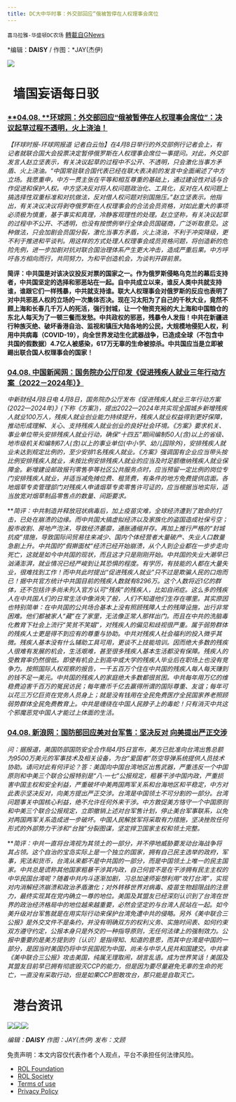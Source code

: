 ```yaml
---
title: DC大中华时事：外交部回应“俄被暂停在人权理事会席位
---
```

`喜马拉雅-华盛顿DC农场` [轉載自GNews](https://gnews.org/zh-hans/2317270/)

*编辑：**DAISY** / 作图：*JAY(杰伊)

![](http://himalayawashingtondc.org/wp-content/uploads/2021/08/ScreenShot-2021-08-01-at-17.25.09@2x.png)

#   墙国妄语每日驳

### [**04.08. **环球网：外交部回应“俄被暂停在人权理事会席位”：决议起草过程不透明，火上浇油！](https://world.huanqiu.com/article/47WUKxGmGNv)

*【环球时报-环球网报道 记者白云怡】在4月8日举行的外交部例行记者会上，有记者就联合国大会投票决定暂停俄罗斯在人权理事会席位一事提问。对此，外交部发言人赵立坚表示，有关决议起草的过程中不公开、不透明，只会激化当事方矛盾、火上浇油。“中国常驻联合国代表已经在联大表决前的发言中全面阐述了中方立场。我愿重申，中方一贯主张在平等和相互尊重的基础上，通过建设性对话与合作促进和保护人权。中方坚决反对将人权问题政治化、工具化，反对在人权问题上搞选择性双重标准和对抗做法，反对借人权问题对别国施压。”赵立坚表示。他指出，有关决议决议将剥夺俄罗斯在人权理事会的合法会员资格，对如此重大的事项必须极为慎重，基于事实和真理，冷静客观理性的处理。赵立坚称，有关决议起草的过程中不公开、不透明，也没有按惯例举行全体会员国磋商，广泛听取意见。这种做法，只会加剧会员国分裂，激化当事方矛盾，火上浇油，不利于冲突降级，更不利于推进和平谈判。用这样的方式处理人权理事会成员资格问题，将创造新的危险先例，进一步加剧对抗对联合国治理体系产生更大冲击，造成严重后果。中方呼吁各方相向而行，共同努力，为和平创造机会，为谈判开辟前景。*

**简评：中共国是对该决议投反对票的国家之一。作为俄罗斯侵略乌克兰的幕后支持者，中共国坚定的选择和邪恶站在一起。自中共成立以来，谁反人类中共就支持谁，谁跟它们一样残暴，中共就支持谁。联大人权理事会对俄罗斯的反应也表明了对中共邪恶人权的立场的一次集体否决。现在习太阳为了自己的千秋大业，竟然不顾上海和长春几千万人的死活，强行封城，让一个物资充裕的大上海和中国粮仓的东北人每天为了一顿三餐而发愁。中共政权的邪恶，残暴令人发指！中共在新疆进行种族灭绝、破坏香港自治、监视和镇压大陆各地的公民，大规模地侵犯人权，利用中共病毒（COVID-19），向全世界发动生化武器战争，已造成全球（不包含中共国的假数据）4.7亿人被感染，617万无辜的生命被掠杀。中共国应当是立即被踢出联合国人权理事会的国家！**

### [**04.08**. 中国新闻网：国务院办公厅印发《促进残疾人就业三年行动方案（2022－2024年）》](http://www.chinanews.com.cn/cj/2022/04-08/9723539.shtml)

*中新财经4月8日电 4月8日，国务院办公厅发布《促进残疾人就业三年行动方案(2022—2024年)》(下称《方案》)，提出2022—2024年共实现全国城乡新增残疾人就业100万人，残疾人就业创业能力持续提升，残疾人就业权益得到更好保障，推动形成理解、关心、支持残疾人就业创业的良好社会环境。《方案》要求机关、事业单位带头安排残疾人就业行动，确保“十四五”期间编制50人(含)以上的省级、地市级机关和编制67人(含)以上的事业单位(中小学、幼儿园除外)，安排残疾人就业未达到规定比例的，至少安排1名残疾人就业。《方案》强调国有企业应当带头按比例安排残疾人就业，未按比例安排残疾人就业的应当及时足额缴纳残疾人就业保障金。新增建设邮政报刊零售亭等社区公共服务点时，应当预留一定比例的岗位专门安排残疾人就业，并适当减免摊位费、租赁费，有条件的地方免费提供店面。各地烟草专卖管理部门对残疾人申请烟草专卖零售许可证的，应当根据当地实际，适当放宽对烟草制品零售点的数量、间距要求。*

***简评：*中共制造并释放冠状病毒后，加上疫苗灾难，全球经济遭到了致命的打击，已处在崩溃的边缘。而中共国大搞虚拟经济以及家族化的盗国造成社保亏空；股市收割、房地产泡沫，导致经济萎靡，通胀通缩并存。再加上推行严格的“封城抗疫”措施，导致国际间贸易往来减少、国内个体经营者大量破产、失业人口数量急剧上升。中共国的“假擀面杖“经济已经开始崩溃，从个人到企业都在一步步走向死亡，这就是如今中共国的现状，而且这才只是刚刚开始。中共国的失业大潮早已汹涌澎湃，就业情况已经严峻到让其恐惧的程度。有学历，有技能的人都在大量失业，很难找到工作！而中共此时提出“促进残疾人就业”只不过是欺骗人民的口炮而已！据中共官方统计中共国目前的残疾人数就有8296万。这个人数将近1亿的群体，还不包括许多尚未列入官方认可“残疾”的残疾人，比如自闭症。这么多的残疾人在中共国人们的日常生活中像消失了般，人们不知道他们生存在哪里。其实原因也特别简单：在中共国的公共场合基本上没有照顾残障人士的残障设施，出行非常困难。他们都被家人“藏”在了家里，无法像正常人那样出门。而且在中共的洗脑毒化教育下社会上流行“笑贫不笑娼”，对残疾人的偏见和歧视很严重。属于弱势群体的残疾人士更是得不到应有的尊重与协助。中共对残疾人社会福利的投入微乎其微。残疾人基本没有什么辅助工具可用，更谈不上技能培训。因而绝大多数的残疾人很难有发展的机会，生活艰难，甚至很多残疾人基本生活都没有保障。残疾人的受教育率仍然很低。即使有机会上到高中或大学的残疾人毕业后在职场上也没有竞争力。按照国际人权观察的报告，一千五百万个住在中共国的残疾人每人每天赚到的钱不足一美元。中共国的残疾人的家庭绝大多数都很贫困。中共每年用万亿的维稳费迫害千百万的冤民访民；每年撒币千亿去赢得所谓的国际尊重、友谊；每年可以花三万亿巨资在党务人员身上；就是没有钱用在全民免费医疗全民国家养老照顾弱势群体全民免费教育上。中共是缠绕在中国人民脖子上的毒蛇！只有消灭中共这个邪魔恶党中国人才能过上体面的生活。**

### [**04.08**. 新浪网：国防部回应美对台军售：坚决反对 向美提出严正交涉](https://mil.news.sina.com.cn/2022-04-07/doc-imcwipii2891575.shtml)

*问：据报道，美国防部国防安全合作局4月5日宣布，美方已批准向台湾出售总额为9500万美元的军事技术及相关设备，为台“爱国者”防空导弹系统提供人员技术协助。请问对此有何评论？答：美国向中国台湾地区出售武器，严重违反一个中国原则和中美三个联合公报特别是“八·一七”公报规定，粗暴干涉中国内政，严重损害中国主权和安全利益，严重破坏中美两国两军关系和台海地区和平稳定，中方对此表示坚决反对，向美方提出严正交涉。台湾是中国领土不可分割的一部分。台湾问题事关中国核心利益，绝不允许任何外来干涉。中方敦促美方恪守一个中国原则和中美三个联合公报规定，立即撤销上述对台军售计划，停止美台军事联系，以免对两国两军关系造成进一步破坏。中国人民解放军将采取有力措施，坚决挫败任何形式的外部势力干涉和“台独”分裂图谋，坚定捍卫国家主权和领土完整。*

***简评：*中共一直将台湾视为其领土的一部分，并不停地威胁要发动台海战争将其占领。这个自治的宝岛实际上是一个独立的国家，拥有自己民主选举的政府，军事，宪法和货币，台湾从来都不是中共国的一部分，而是中国领土上唯一的民主国家。中共总是谎称其他国家粗暴干涉其内政，自己何尝不是在干涉拥有民主主权的中华民国台湾呢？随着中共内斗逐渐加剧，习总加速师妄想利用“攻打台湾”，实现对内消解经济崩溃和政治矛盾激化；对外转移世界对病毒、疫苗生物超限战的注意力，最终实现其在党内确立一尊的地位。美国及其盟友已经深刻认识到了台湾在世界的政治经济格局中的地位越来越重要，必然会坚定的与台湾人民站在一起。如今美升级对台军售就是在用实际行动来保护台湾免遭中共的侵略。另外《美中联合三公报》是外交文件不是条约，并没有明确双方的权利义务、实施时间表、如何约束双方遵守约定，公报本身只是外交的一种指导原则，无任何法律上的强制效力。公报中重要的是美方提到的〔认识〕是指得知、知道的意思，而其中台湾是中国的一部分，是因当时美国仍将中华民国视为中国，尚未与中华人民共和国建交。中共拿《美中联合三公报》攻击美国，纯属无理取闹，胡言乱语。成为世界笑话！美国及其盟友目前早已拥有彻底毁灭CCP的能力，但是因为要尽量避免无辜的生命的死亡，一直没有采取行动，但是如果CCP胆敢攻台，那只能是自取灭亡。**

#   港台资讯
![](https://media.discordapp.net/attachments/858887785507323904/962293792554233926/D.C_Cre8GreatChina.001.jpeg?width=1043&amp;height=586)![](https://media.discordapp.net/attachments/858887785507323904/962293792864604190/D.C_Cre8GreatChina.003.jpeg?width=1043&amp;height=586)![](https://media.discordapp.net/attachments/858887785507323904/962293793191780352/D.C_Cre8GreatChina.005.jpeg?width=1043&amp;height=586)




*编辑：**DAISY***
*作图：JAY(杰伊)
发布：文顾*

 

免责声明：本文内容仅代表作者个人观点，平台不承担任何法律风险。

- [ROL Foundation](https://rolfoundation.org/)
- [ROL Society](https://rolsociety.org/)
- [Terms of use](https://gnews.org/terms-of-use-3/)
- [Privacy Policy](https://gnews.org/privacy-policy/)

